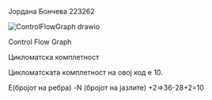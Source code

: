 Јордана Бончева 223262

![ControlFlowGraph drawio](https://github.com/jbonceva/SI_2024_lab2_223262/assets/166951079/f0ce401d-c0d9-4f57-9cf0-95bc3f3a929b)

Control Flow Graph

Цикломатска комплетност

Цикломатската комплетност на овој код е 10.

Е(бројот на ребра) -N (бројот на јазлите) +2=>36-28+2=10
